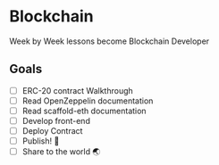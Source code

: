 # Blockchain
Week by Week lessons become Blockchain Developer

## Goals
- [ ] ERC-20 contract Walkthrough
- [ ] Read OpenZeppelin documentation
- [ ] Read scaffold-eth documentation
- [ ] Develop front-end
- [ ] Deploy Contract
- [ ] Publish! 🚀
- [ ] Share to the world 🌏
